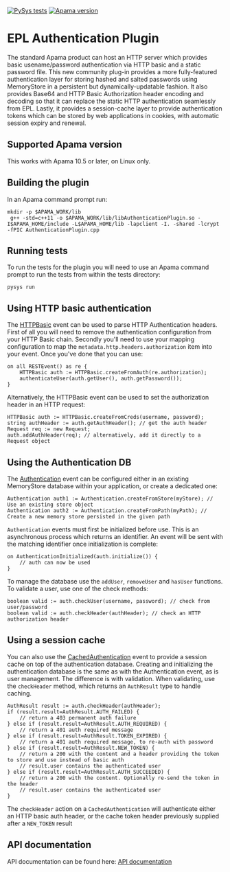 [![PySys tests](https://github.com/mjj29/apama-authentication-plugin/workflows/Apama/badge.svg)](https://github.com/mjj29/apama-authentication-plugin/actions)
[![Apama version](https://img.shields.io/badge/Apama-v10.5.3+-blue)](http://www.apamacommunity.com/)

# EPL Authentication Plugin

The standard Apama product can host an HTTP server which provides basic usename/password authentication via HTTP basic and a static password file. This new community plug-in provides a more fully-featured authentication layer for storing hashed and salted passwords using MemoryStore in a persistent but dynamically-updatable fashion. It also provides Base64 and HTTP Basic Authorization header encoding and decoding so that it can replace the static HTTP authentication seamlessly from EPL. Lastly, it provides a session-cache layer to provide authentication tokens which can be stored by web applications in cookies, with automatic session expiry and renewal.

## Supported Apama version

This works with Apama 10.5 or later, on Linux only.

## Building the plugin

In an Apama command prompt run:

    mkdir -p $APAMA_WORK/lib
	 g++ -std=c++11 -o $APAMA_WORK/lib/libAuthenticationPlugin.so -I$APAMA_HOME/include -L$APAMA_HOME/lib -lapclient -I. -shared -lcrypt -fPIC AuthenticationPlugin.cpp

## Running tests

To run the tests for the plugin you will need to use an Apama command prompt to run the tests from within the tests directory:

    pysys run

## Using HTTP basic authentication

The [HTTPBasic](https://mjj29.github.io/apama-authentication-plugin/com/apamax/authentication/HTTPBasic.html) event can be used to parse HTTP Authentication headers. First of all you will need to remove the authentication configuration from your HTTP Basic chain. Secondly you'll need to use your mapping configuration to map the `metadata.http.headers.authorization` item into your event. Once you've done that you can use:

	on all RESTEvent() as re {
		HTTPBasic auth := HTTPBasic.createFromAuth(re.authorization);
		authenticateUser(auth.getUser(), auth.getPassword());
	}

Alternatively, the HTTPBasic event can be used to set the authorization header in an HTTP request:

	HTTPBasic auth := HTTPBasic.createFromCreds(username, password);
	string authHeader := auth.getAuthHeader(); // get the auth header
	Request req := new Request;
	auth.addAuthHeader(req); // alternatively, add it directly to a Request object

## Using the Authentication DB

The [Authentication](https://mjj29.github.io/apama-authentication-plugin/com/apamax/authentication/Authentication.html) event can be configured either in an existing MemoryStore database within your application, or create a dedicated one:

	Authentication auth1 := Authentication.createFromStore(myStore); // Use an existing store object
	Authentication auth2 := Authentication.createFromPath(myPath); // Create a new memory store persisted in the given path

`Authentication` events must first be initialized before use. This is an asynchronous process which returns an identifier. An event will be sent with the matching identifier once initialization is complete:

	on AuthenticationInitialized(auth.initialize()) {
		// auth can now be used
	}

To manage the database use the `addUser`, `removeUser` and `hasUser` functions. To validate a user, use one of the check methods:

	boolean valid := auth.checkUser(username, password); // check from user/password
	boolean valid := auth.checkHeader(authHeader); // check an HTTP authorization header

## Using a session cache

You can also use the [CachedAuthentication](https://mjj29.github.io/apama-authentication-plugin/com/apamax/authentication/CachedAuthentication.html) event to provide a session cache on top of the authentication database. Creating and initializing the authentication database is the same as with the Authentication event, as is user management. The difference is with validation. When validating, use the `checkHeader` method, which returns an `AuthResult` type to handle caching.

	AuthResult result := auth.checkHeader(authHeader);
	if (result.result=AuthResult.AUTH_FAILED) {
		// return a 403 permanent auth failure 
	} else if (result.result=AuthResult.AUTH_REQUIRED) {
		// return a 401 auth required message
	} else if (result.result=AuthResult.TOKEN_EXPIRED) {
		// return a 401 auth required message, to re-auth with password
	} else if (result.result=AuthResult.NEW_TOKEN) {
		// return a 200 with the content and a header providing the token to store and use instead of basic auth
		// result.user contains the authenticated user
	} else if (result.result=AuthResult.AUTH_SUCCEEDED) {
		// return a 200 with the content. Optionally re-send the token in the header
		// result.user contains the authenticated user
	}

The `checkHeader` action on a `CachedAuthentication` will authenticate either an HTTP basic auth header, or the cache token header previously supplied after a `NEW_TOKEN` result

## API documentation

API documentation can be found here: [API documentation](https://mjj29.github.io/apama-authentication-plugin/)

